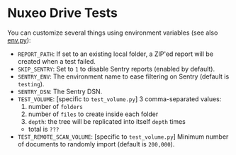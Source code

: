 # Nuxeo Drive Tests

You can customize several things using environment variables (see also [env.py](env.py)):

- `REPORT_PATH`: If set to an existing local folder, a ZIP'ed report will be created when a test failed.
- `SKIP_SENTRY`: Set to `1` to disable Sentry reports (enabled by default).
- `SENTRY_ENV`: The environment name to ease filtering on Sentry (default is `testing`).
- `SENTRY_DSN`: The Sentry DSN.
- `TEST_VOLUME`: [specific to `test_volume.py`] 3 comma-separated values:
  1. number of `folders`
  2. number of `files` to create inside each folder
  3. `depth`: the tree will be replicated into itself `depth` times
  - total is `???`
- `TEST_REMOTE_SCAN_VOLUME`: [specific to `test_volume.py`] Minimum number of documents to randomly import (default is `200,000`).
